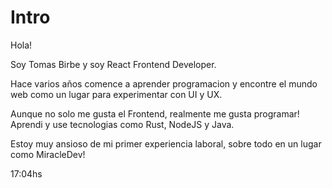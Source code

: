 # Intro

Hola! 

Soy Tomas Birbe y soy React Frontend Developer. 

Hace varios años comence a aprender programacion y encontre el mundo web como un lugar para experimentar con UI y UX. 

Aunque no solo me gusta el Frontend, realmente me gusta programar! Aprendi y use tecnologias como Rust, NodeJS y Java.

Estoy muy ansioso de mi primer experiencia laboral, sobre todo en un lugar como MiracleDev!

17:04hs

